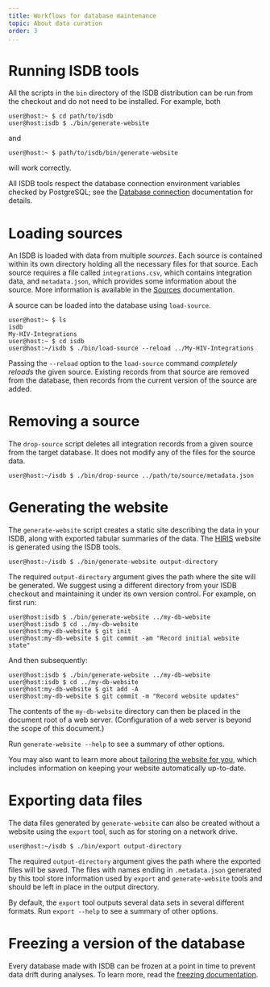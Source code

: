 ```yaml
---
title: Workflows for database maintenance
topic: About data curation
order: 3
...
```



# Running ISDB tools

All the scripts in the `bin` directory of the ISDB distribution can be run from
the checkout and do not need to be installed. For example, both

```
user@host:~ $ cd path/to/isdb
user@host:isdb $ ./bin/generate-website
```

and

```
user@host:~ $ path/to/isdb/bin/generate-website
```

will work correctly.

All ISDB tools respect the database connection environment variables checked by
PostgreSQL; see the [Database connection](Database-connection.md)
documentation for details.

# Loading sources

An ISDB is loaded with data from multiple _sources_. Each source is contained
within its own directory holding all the necessary files for that source. Each
source requires a file called `integrations.csv`, which contains integration
data, and `metadata.json`, which provides some information about the source.
More information is available in the [Sources][] documentation.

A source can be loaded into the database using `load-source`.

```
user@host:~ $ ls
isdb
My-HIV-Integrations
user@host:~ $ cd isdb
user@host:~/isdb $ ./bin/load-source --reload ../My-HIV-Integrations
```

Passing the `--reload` option to the `load-source` command _completely reloads_
the given source.  Existing records from that source are removed from the
database, then records from the current version of the source are added.

# Removing a source

The `drop-source` script deletes all integration records from a given source
from the target database. It does not modify any of the files for the source
data.

```
user@host:~/isdb $ ./bin/drop-source ../path/to/source/metadata.json
```

# Generating the website

The `generate-website` script creates a static site describing the data in your
ISDB, along with exported tabular summaries of the data. The [HIRIS][] website
is generated using the ISDB tools.

```
user@host:~/isdb $ ./bin/generate-website output-directory
```

The required `output-directory` argument gives the path where the site will be
generated. We suggest using a different directory from your ISDB checkout and
maintaining it under its own version control. For example, on first run:

```
user@host:isdb $ ./bin/generate-website ../my-db-website
user@host:isdb $ cd ../my-db-website
user@host:my-db-website $ git init
user@host:my-db-website $ git commit -am "Record initial website state"
```

And then subsequently:

```
user@host:isdb $ ./bin/generate-website ../my-db-website
user@host:isdb $ cd ../my-db-website
user@host:my-db-website $ git add -A
user@host:my-db-website $ git commit -m "Record website updates"
```

The contents of the `my-db-website` directory can then be placed in the
document root of a web server. (Configuration of a web server is beyond the
scope of this document.)

Run `generate-website --help` to see a summary of other options.

You may also want to learn more about [tailoring the website for
you](Website.md), which includes information on keeping your website
automatically up-to-date.

# Exporting data files

The data files generated by `generate-website` can also be created without a
website using the `export` tool, such as for storing on a network drive.

```
user@host:~/isdb $ ./bin/export output-directory
```

The required `output-directory` argument gives the path where the exported
files will be saved. The files with names ending in `.metadata.json` generated
by this tool store information used by `export` and `generate-website` tools
and should be left in place in the output directory.

By default, the `export` tool outputs several data sets in several different
formats. Run `export --help` to see a summary of other options.

# Freezing a version of the database

Every database made with ISDB can be frozen at a point in time to prevent data
drift during analyses.  To learn more, read the [freezing
documentation](Freezing.md).

[HIRIS]: http://mullinslab.microbiol.washington.edu/hiris/
[Sources]: Sources.md
